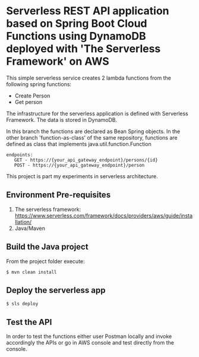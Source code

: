 # Serverless REST API application based on Spring Boot Cloud Functions using DynamoDB deployed with 'The Serverless Framework' on AWS

This simple serverless service creates 2 lambda functions from the following spring functions:
- Create Person
- Get person

The infrastructure for the serverless application is defined with Serverless Framework.
The data is stored in DynamoDB.

In this branch the functions are declared as Bean Spring objects. 
In the other branch 'function-as-class' of the same repository, functions are defined as class that implements java.util.function.Function 

```
endpoints:
   GET - https://{your_api_gateway_endpoint}/persons/{id}
   POST - https://{your_api_gateway_endpoint}/person
```

This project is part my experiments in serverless architecture.

## Environment Pre-requisites
1) The serverless framework: https://www.serverless.com/framework/docs/providers/aws/guide/installation/
2) Java/Maven

## Build the Java project
From the project folder execute:
```
$ mvn clean install
```

## Deploy the serverless app
```
$ sls deploy
```

## Test the API
In order to test the functions either user Postman locally and invoke accordingly the APIs or go in AWS console and test
directly from the console.